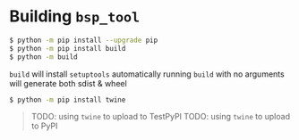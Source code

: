 # Building `bsp_tool`

```bash
$ python -m pip install --upgrade pip
$ python -m pip install build
$ python -m build
```

`build` will install `setuptools` automatically
running `build` with no arguments will generate both sdist & wheel


```bash
$ python -m pip install twine
```

> TODO: using `twine` to upload to TestPyPI
> TODO: using `twine` to upload to PyPI
